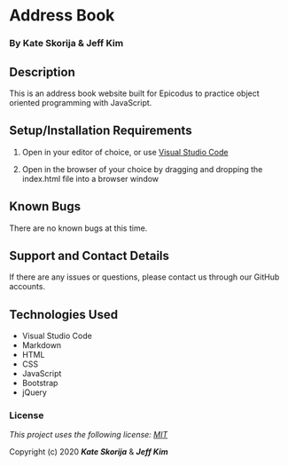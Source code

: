 # Address Book

### By Kate Skorija & Jeff Kim

## Description

This is an address book website built for Epicodus to practice object oriented programming with JavaScript.

## Setup/Installation Requirements

1. Open in your editor of choice, or use [Visual Studio Code](https://code.visualstudio.com/)

2. Open in the browser of your choice by dragging and dropping the index.html file into a browser window

## Known Bugs

There are no known bugs at this time.

## Support and Contact Details

If there are any issues or questions, please contact us through our GitHub accounts.

## Technologies Used

*  Visual Studio Code
*  Markdown
*  HTML
*  CSS
*  JavaScript
*  Bootstrap
*  jQuery


### License

*This project uses the following license: [MIT](https://opensource.org/licenses/MIT)*

Copyright (c) 2020 **_Kate Skorija_** & **_Jeff Kim_**
